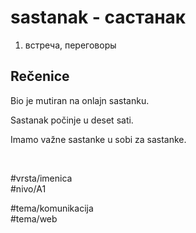 # sastanak - састанак

1. встреча, переговоры

## Rečenice

Bio je mutiran na onlajn sastanku.

Sastanak počinje u deset sati.

Imamo važne sastanke u sobi za sastanke.

<br>

#vrsta/imenica  
#nivo/A1  

#tema/komunikacija  
#tema/web
